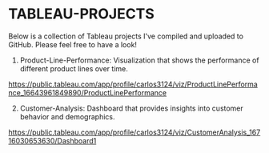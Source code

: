 # TABLEAU-PROJECTS

Below is a collection of Tableau projects I've compiled and uploaded to GitHub. Please feel free to have a look!

1. Product-Line-Performance: Visualization that shows the performance of different product lines over time.

 https://public.tableau.com/app/profile/carlos3124/viz/ProductLinePerformance_16643961849890/ProductLinePerformance

2. Customer-Analysis: Dashboard that provides insights into customer behavior and demographics.

 https://public.tableau.com/app/profile/carlos3124/viz/CustomerAnalysis_16716030653630/Dashboard1
